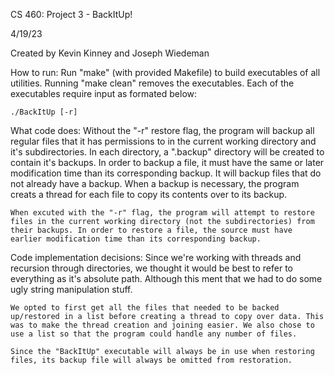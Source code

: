 CS 460: Project 3 - BackItUp!

4/19/23

Created by Kevin Kinney and Joseph Wiedeman

How to run:
	Run "make" (with provided Makefile) to build executables of all utilities. Running "make clean" removes the executables. Each of the executables require input as formated below:

	./BackItUp [-r]

What code does:
	Without the "-r" restore flag, the program will backup all regular files that it has permissions to in the current working directory and it's subdirectories. In each directory, a ".backup" directory will be created to contain it's backups. In order to backup a file, it must have the same or later modification time than its corresponding backup. It will backup files that do not already have a backup. When a backup is necessary, the program creats a thread for each file to copy its contents over to its backup.

	When excuted with the "-r" flag, the program will attempt to restore files in the current working directory (not the subdirectories) from their backups. In order to restore a file, the source must have earlier modification time than its corresponding backup.

Code implementation decisions:
	Since we're working with threads and recursion through directories, we thought it would be best to refer to everything as it's absolute path. Although this ment that we had to do some ugly string manipulation stuff.

	We opted to first get all the files that needed to be backed up/restored in a list before creating a thread to copy over data. This was to make the thread creation and joining easier. We also chose to use a list so that the program could handle any number of files.

	Since the "BackItUp" executable will always be in use when restoring files, its backup file will always be omitted from restoration.